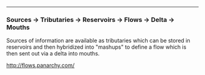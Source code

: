 
---


### Sources -> Tributaries -> Reservoirs -> Flows -> Delta -> Mouths ###

Sources of information are available as tributaries which can be stored in reservoirs and then hybridized into "mashups" to define a flow which is then sent out via a delta into mouths.

http://flows.panarchy.com/